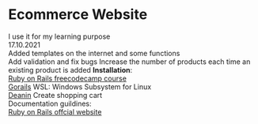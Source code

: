 # Ecommerce Website

I use it for my learning purpose  
17.10.2021  
Added templates on the internet and some functions  
Add validation and fix bugs
Increase the number of products each time an existing product is added 
**Installation**:  
[Ruby on Rails freecodecamp course](https://www.youtube.com/watch?v=fmyvWz5TUWg&t=12753s)  
[Gorails](https://gorails.com/setup/windows/10) WSL: Windows Subsystem for Linux  
[Deanin](https://www.youtube.com/watch?v=Ddmzwsjw_zo) Create shopping cart  
Documentation guildines:   
[Ruby on Rails offcial website](https://guides.rubyonrails.org/getting_started.html)  
